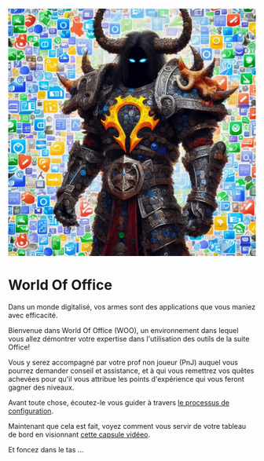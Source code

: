 ![](images/woo.jpeg)
# World Of Office
Dans un monde digitalisé, vos armes sont des applications que vous maniez avec efficacité.

Bienvenue dans World Of Office (WOO), un environnement dans lequel vous allez démontrer votre expertise dans l'utilisation des outils de la suite Office!

Vous y serez accompagné par votre prof non joueur (PnJ) auquel vous pourrez demander conseil et assistance, et à qui vous remettrez vos quêtes achevées pour qu'il vous attribue les points d'expérience qui vous feront gagner des niveaux.

Avant toute chose, écoutez-le vous guider à travers [le processus de configuration](player_config.md).

Maintenant que cela est fait, voyez comment vous servir de votre tableau de bord en visionnant [cette capsule vidéeo](video/woo_player.mp4).

Et foncez dans le tas ...